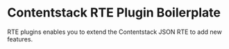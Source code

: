 # Contentstack RTE Plugin Boilerplate

RTE plugins enables you to extend the Contentstack JSON RTE to add new features.
